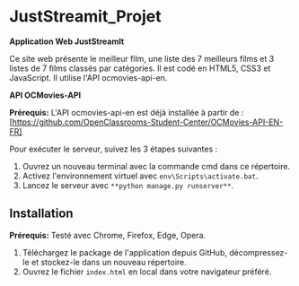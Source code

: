 ﻿# JustStreamit_Projet

**Application Web JustStreamIt**

Ce site web présente le meilleur film, une liste des 7 meilleurs films et 3 listes de 7 films classés par catégories. Il est codé en HTML5, CSS3 et JavaScript. Il utilise l'API ocmovies-api-en.

**API OCMovies-API**

**Prérequis:** L'API ocmovies-api-en est déjà installée à partir de : [https://github.com/OpenClassrooms-Student-Center/OCMovies-API-EN-FR]

Pour exécuter le serveur, suivez les 3 étapes suivantes :
1. Ouvrez un nouveau terminal avec la commande cmd dans ce répertoire.
2. Activez l'environnement virtuel avec `env\Scripts\activate.bat`.
3. Lancez le serveur avec `**python manage.py runserver**`.

## Installation

**Prérequis:** Testé avec Chrome, Firefox, Edge, Opera.

1. Téléchargez le package de l'application depuis GitHub, décompressez-le et stockez-le dans un nouveau répertoire.
2. Ouvrez le fichier `index.html` en local dans votre navigateur préféré.
